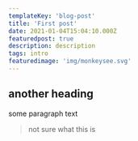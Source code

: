 ```yaml
---
templateKey: 'blog-post'
title: 'First post'
date: 2021-01-04T15:04:10.000Z
featuredpost: true
description: description
tags: intro
featuredimage: 'img/monkeysee.svg'
---
```




## another heading

some paragraph text

>not sure what this is
